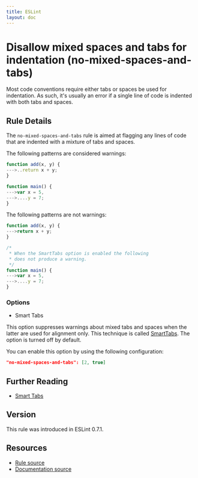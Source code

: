 ```yaml
---
title: ESLint
layout: doc
---
```

<!-- Note: No pull requests accepted for this file. See README.md in the root directory for details. -->
# Disallow mixed spaces and tabs for indentation (no-mixed-spaces-and-tabs)

Most code conventions require either tabs or spaces be used for indentation. As such, it's usually an error if a single line of code is indented with both tabs and spaces.

## Rule Details

The `no-mixed-spaces-and-tabs` rule is aimed at flagging any lines of code that are indented with a mixture of tabs and spaces.

The following patterns are considered warnings:

```js
function add(x, y) {
--->..return x + y;
}

function main() {
--->var x = 5,
--->....y = 7;
}
```

The following patterns are not warnings:

```js
function add(x, y) {
--->return x + y;
}

/*
 * When the SmartTabs option is enabled the following
 * does not produce a warning.
 */
function main() {
--->var x = 5,
--->....y = 7;
}
```

### Options

- Smart Tabs

This option suppresses warnings about mixed tabs and spaces when the latter are used for alignment only. This technique is called [SmartTabs](http://www.emacswiki.org/emacs/SmartTabs). The option is turned off by default.

You can enable this option by using the following configuration:

```json
"no-mixed-spaces-and-tabs": [2, true]
```

## Further Reading

* [Smart Tabs](http://www.emacswiki.org/emacs/SmartTabs)

## Version

This rule was introduced in ESLint 0.7.1.

## Resources

* [Rule source](https://github.com/eslint/eslint/tree/master/lib/rules/no-mixed-spaces-and-tabs.js)
* [Documentation source](https://github.com/eslint/eslint/tree/master/docs/rules/no-mixed-spaces-and-tabs.md)
